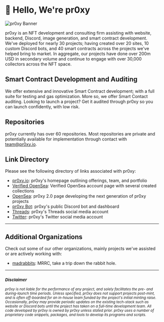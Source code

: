# 👋 Hello, We're pr0xy

![pr0xy Banner](https://cdn.pr0xy.io/branding/pr0xy-github-banner.png)

pr0xy is an NFT development and consulting firm assisting with website, backend, Discord, image generation, and smart contract development. We've deployed for nearly 30 projects; having created over 20 sites, 10 custom Discord bots, and 40 smart contracts across the projects we've helped bring to market. In aggregate, our projects have done over 200m USD in secondary volume and continue to engage with over 30,000 collectors across the NFT space.

## Smart Contract Development and Auditing

We offer extensive and innovative Smart Contract development; with a full suite for testing and gas optimization. More so, we offer Smart Contact auditing. Looking to launch a project? Get it audited through pr0xy so you can launch confidently, with low risk.

## Repositories

pr0xy currently has over 60 repositories. Most repositories are private and potentially available for implementation through contact with [team@pr0xy.io](mailto:team@pr0xy.io).

## Link Directory

Please see the following directory of links associated with pr0xy:

- [pr0xy.io](https://pr0xy.io): pr0xy's homepage outlining offerings, team, and portfolio
- [Verified OpenSea](https://opensea.io/TeamPr0xy): Verified OpenSea account page with several created collections
- [OpenSea](https://opensea.io/pr0xy-io): pr0xy 2.0 page developing the next generation of pr0xy projects
- [pr0xy Bot](https://bot.pr0xy.io): pr0xy's public Discord bot and dashboard
- [Threads](https://www.threads.net/@pr0xy_io): pr0xy's Threads social media account
- [Twitter](https://twitter.com/pr0xy_io): pr0xy's Twitter social media account

---

## Additional Organizations

Check out some of our other organizations, mainly projects we've assisted or are actively working with:

- [madrabbits](https://github.com/mad-rabbits-riot-club): MRRC, take a trip down the rabbit hole.

---

### <sub>_**Disclaimer**_</sub>

<sub>_pr0xy is not liable for the performance of any project, and solely facilitates the pre- and during-launch time periods. Unless specified, pr0xy does not support projects post-mint, and is often off-boarded for an in-house team funded by the project's initial minting raise. Occasionally, pr0xy may provide periodic updates on the existing tech-stack such as website or Discord bots until the project has taken on a full-time development team. All code developed by pr0xy is owned by pr0xy unless stated prior. pr0xy uses a number of proprietary code snippets, packages, and tools to develop its programs and scripts._</sub>
